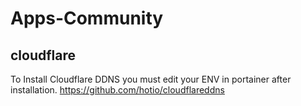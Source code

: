 # Apps-Community

## cloudflare
To Install Cloudflare DDNS you must edit your ENV in portainer after installation.
https://github.com/hotio/cloudflareddns
